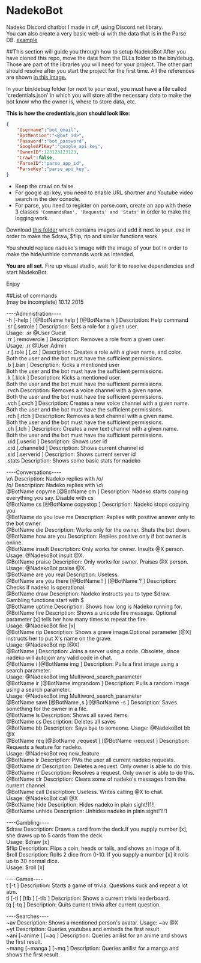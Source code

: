 # NadekoBot

Nadeko Discord chatbot I made in c#, using Discord.net library.  
You can also create a very basic web-ui with the data that is in the Parse DB. [example](http://www.nadekobot.tk)

##This section will guide you through how to setup NadekoBot
After you have cloned this repo, move the data from the DLLs folder to the bin/debug. Those are part of the libraries you will need for your project. The other part should resolve after you start the project for the first time. All the references are shown [in this image.](http://icecream.me/uploads/72738d3b2797e46767e10820998ad5b3.png)

In your bin/debug folder (or next to your exe), you must have a file called 'credentials.json' in which you will store all the necessary data to make the bot know who the owner is, where to store data, etc.

**This is how the credentials.json should look like:**
```json
{
	"Username":"bot_email",
	"BotMention":"<@bot_id>",
	"Password":"bot_password",
	"GoogleAPIKey":"google_api_key",
	"OwnerID":123123123123,
	"Crawl":false,
	"ParseID":"parse_app_id",
	"ParseKey":"parse_api_key",
}
```
- Keep the crawl on false.
- For google api key, you need to enable URL shortner and Youtube video search in the dev console.
- For parse, you need to register on parse.com, create an app with these 3 classes `'CommandsRan', 'Requests' and 'Stats'` in order to make the logging work.

Download [this folder](http://s000.tinyupload.com/index.php?file_id=54172283263968075500) which contains images and add it next to your .exe in order to make the $draw, $flip, rip and similar functions work.

You should replace nadeko's image with the image of your bot in order to make the hide/unhide commands work as intended.

**You are all set.**
Fire up visual studio, wait for it to resolve dependencies and start NadekoBot.

Enjoy

##List of commands  
(may be incomplete) 10.12.2015

----Administration----  
-h [-help ] [@BotName help ] [@BotName h ] Description: Help command  
.sr [.setrole ] Description: Sets a role for a given user.  
Usage: .sr @User Guest  
.rr [.removerole ] Description: Removes a role from a given user.  
Usage: .rr @User Admin  
.r [.role ] [.cr ] Description: Creates a role with a given name, and color.  
Both the user and the bot must have the sufficient permissions.  
.b [.ban ] Description: Kicks a mentioned user  
Both the user and the bot must have the sufficient permissions.  
.k [.kick ] Description: Kicks a mentioned user.  
Both the user and the bot must have the sufficient permissions.  
.rvch Description: Removes a voice channel with a given name.  
Both the user and the bot must have the sufficient permissions.  
.vch [.cvch ] Description: Creates a new voice channel with a given name.  
Both the user and the bot must have the sufficient permissions.  
.rch [.rtch ] Description: Removes a text channel with a given name.  
Both the user and the bot must have the sufficient permissions.  
.ch [.tch ] Description: Creates a new text channel with a given name.  
Both the user and the bot must have the sufficient permissions.  
.uid [.userid ] Description: Shows user id  
.cid [.channelid ] Description: Shows current channel id  
.sid [.serverid ] Description: Shows current server id  
.stats Description: Shows some basic stats for nadeko  
  
----Conversations----  
\o\ Description: Nadeko replies with /o/  
/o/ Description: Nadeko replies with \o\  
@BotName copyme [@BotName cm ] Description: Nadeko starts copying everything you say. Disable with cs  
@BotName cs [@BotName copystop ] Description: Nadeko stops copying you  
@BotName do you love me Description: Replies with positive answer only to the bot owner.  
@BotName die Description: Works only for the owner. Shuts the bot down.  
@BotName how are you Description: Replies positive only if bot owner is online.  
@BotName insult Description: Only works for owner. Insults @X person.  
Usage: @NadekoBot insult @X.  
@BotName praise Description: Only works for owner. Praises @X person.  
Usage: @NadekoBot praise @X.  
@BotName are you real Description: Useless.  
@BotName are you there [@BotName ! ] [@BotName ? ] Description: Checks if nadeko is operational.  
@BotName draw Description: Nadeko instructs you to type $draw. Gambling functions start with $  
@BotName uptime Description: Shows how long is Nadeko running for.  
@BotName fire Description: Shows a unicode fire message. Optional parameter [x] tells her how many times to repeat the fire.  
Usage: @NadekoBot fire [x]  
@BotName rip Description: Shows a grave image.Optional parameter [@X] instructs her to put X's name on the grave.  
Usage: @NadekoBot rip [@X]  
@BotName j Description: Joins a server using a code. Obsolete, since nadeko will autojoin any valid code in chat.  
@BotName i [@BotName img ] Description: Pulls a first image using a search parameter.  
Usage: @NadekoBot img Multiword_search_parameter  
@BotName ir [@BotName imgrandom ] Description: Pulls a random image using a search parameter.  
Usage: @NadekoBot img Multiword_search_parameter  
@BotName save [@BotName ,s ] [@BotName -s ] Description: Saves something for the owner in a file.  
@BotName ls Description: Shows all saved items.  
@BotName cs Description: Deletes all saves  
@BotName bb Description: Says bye to someone. Usage: @NadekoBot bb @X  
@BotName req [@BotName ,request ] [@BotName -request ] Description: Requests a feature for nadeko.  
Usage: @NadekoBot req new_feature  
@BotName lr Description: PMs the user all current nadeko requests.  
@BotName dr Description: Deletes a request. Only owner is able to do this.  
@BotName rr Description: Resolves a request. Only owner is able to do this.  
@BotName clr Description: Clears some of nadeko's messages from the current channel.  
@BotName call Description: Useless. Writes calling @X to chat.  
Usage: @NadekoBot call @X   
@BotName hide Description: Hides nadeko in plain sight!11!!  
@BotName unhide Description: Unhides nadeko in plain sight!1!!1  
  
----Gambling----  
$draw Description: Draws a card from the deck.If you supply number [x], she draws up to 5 cards from the deck.  
Usage: $draw [x]  
$flip Description: Flips a coin, heads or tails, and shows an image of it.  
$roll Description: Rolls 2 dice from 0-10. If you supply a number [x] it rolls up to 30 normal dice.  
Usage: $roll [x]  
  
----Games----  
t [-t ] Description: Starts a game of trivia. Questions suck and repeat a lot atm.  
tl [-tl ] [tlb ] [-tlb ] Description: Shows a current trivia leaderboard.  
tq [-tq ] Description: Quits current trivia after current question.  
  
----Searches----  
~av Description: Shows a mentioned person's avatar. Usage: ~av @X  
~yt Description: Queries youtubes and embeds the first result  
~ani [~anime ] [~aq ] Description: Queries anilist for an anime and shows the first result.  
~mang [~manga ] [~mq ] Description: Queries anilist for a manga and shows the first result.
